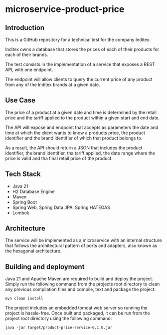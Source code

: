 # microservice-product-price

## Introduction

This is a GitHub repository for a technical test for the company Inditex.

Inditex owns a database that stores the prices of each of their products for each of their brands.

The test consists in the implementation of a service that exposes a REST API, with one endpoint.


The endpoint will allow clients to query the current price of any product from any of the Inditex brands at a given date.


## Use Case

The price of a product at a given date and time is determined by the retail price and the tariff applied to the product within a given start and end date.

The API will expose and endpoint that accepts as parameters the date and time at which the client wants to know a products price, the product identifier and the brand identifier of which that product belongs to.

As a result, the API should return a JSON that includes the product identifier, the brand identifier, tha tariff applied, the date range where the price is valid and tha final retail price of the product.

## Tech Stack

* Java 21
* H2 Database Engine
* Maven
* Spring Boot
* Spring Web, Spring Data JPA, Spring HATEOAS
* Lombok

## Architecture

The service will be implemented as a microservice with an internal structure that follows the architectural pattern of ports and adapters, also known as the hexagonal architecture.

## Building and deployment

Java 21 and Apache Maven are required to build and deploy the project. Simply run the following command from the projects root directory to clean any previous compilation files and compile, text and package the project:

```mvn clean install```

The project includes an embedded tomcat web server so running the project is hassle-free. Once built and packaged, it can be run from the project root directory using the following command:

```java -jar target/product-price-service-0.1.0.jar```
